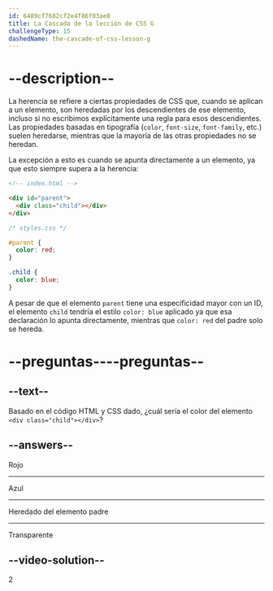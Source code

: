```yaml
---
id: 6489cf7682cf2e4f86f03ae8
title: La Cascada de la lección de CSS G
challengeType: 15
dashedName: the-cascade-of-css-lesson-g
---
```


# --description--

La herencia se refiere a ciertas propiedades de CSS que, cuando se aplican a un elemento, son heredadas por los descendientes de ese elemento, incluso si no escribimos explícitamente una regla para esos descendientes. Las propiedades basadas en tipografía (`color`, `font-size`, `font-family`, etc.) suelen heredarse, mientras que la mayoría de las otras propiedades no se heredan.

La excepción a esto es cuando se apunta directamente a un elemento, ya que esto siempre supera a la herencia:

```html
<!-- index.html -->

<div id="parent">
  <div class="child"></div>
</div>
```

```css
/* styles.css */

#parent {
  color: red;
}

.child {
  color: blue;
}
```

A pesar de que el elemento `parent` tiene una especificidad mayor con un ID, el elemento `child` tendría el estilo `color: blue` aplicado ya que esa declaración lo apunta directamente, mientras que `color: red` del padre solo se hereda.

# --preguntas----preguntas--

## --text--

Basado en el código HTML y CSS dado, ¿cuál sería el color del elemento `<div class="child"></div>`?

## --answers--

Rojo

---

Azul

---

Heredado del elemento padre

---

Transparente

## --video-solution--

2

